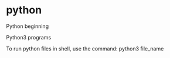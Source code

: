 # python
Python beginning

Python3 programs

To run python files in shell, use the command:
python3 file_name

